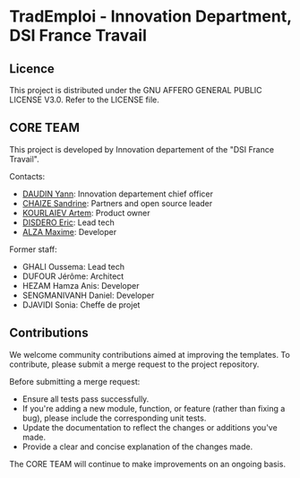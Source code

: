 # TradEmploi - Innovation Department, DSI France Travail

## Licence

This project is distributed under the GNU AFFERO GENERAL PUBLIC LICENSE V3.0. Refer to the LICENSE file.

## CORE TEAM

This project is developed by Innovation departement of the "DSI France Travail".

Contacts:
- [DAUDIN Yann](mailto:yann.daudin@francetravail.fr): Innovation departement chief officer
- [CHAIZE Sandrine](mailto:sandrine.chaize@francetravail.fr): Partners and open source leader
- [KOURLAIEV Artem](mailto:artem.kourlaiev-ext@francetravail.fr): Product owner
- [DISDERO Eric](mailto:eric.disdero@francetravail.fr): Lead tech
- [ALZA Maxime](mailto:maxime.alza-ext@francetravail.fr): Developer

Former staff:
- GHALI Oussema: Lead tech
- DUFOUR Jérôme: Architect
- HEZAM Hamza Anis: Developer
- SENGMANIVANH Daniel: Developer
- DJAVIDI Sonia: Cheffe de projet

## Contributions

We welcome community contributions aimed at improving the templates. To contribute, please submit a merge request to the project repository.

Before submitting a merge request:

- Ensure all tests pass successfully.
- If you're adding a new module, function, or feature (rather than fixing a bug), please include the corresponding unit tests.
- Update the documentation to reflect the changes or additions you've made.
- Provide a clear and concise explanation of the changes made.
  
The CORE TEAM will continue to make improvements on an ongoing basis.
